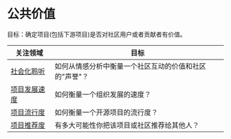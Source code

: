 # 公共价值

目标：确定项目(包括下游项目)是否对社区用户或者贡献者有价值。

| 关注领域 | 目标 |
| --- | --- |
| [社会化聆听](social-listening.md) | 如何从情感分析中衡量一个社区互动的价值和社区的"声誉"？ |
| [项目发展速度](project-velocity.md) | 如何衡量一个组织发展的速度？ |
| [项目流行度](project-popularity.md) | 如何衡量一个开源项目的流行度？ |
| [项目推荐度](project-recommendability.md) | 有多大可能性你把该项目或社区推荐给其他人？ |